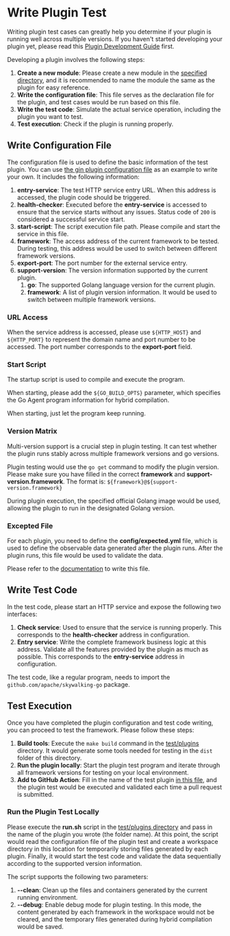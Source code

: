 # Write Plugin Test

Writing plugin test cases can greatly help you determine if your plugin is running well across multiple versions. 
If you haven't started developing your plugin yet, please read this [Plugin Development Guide](./development-guide.md) first.

Developing a plugin involves the following steps:

1. **Create a new module**: Please create a new module in the [specified directory](../../../test/plugins/scenarios), and it is recommended to name the module the same as the plugin for easy reference.
2. **Write the configuration file**: This file serves as the declaration file for the plugin, and test cases would be run based on this file.
3. **Write the test code**: Simulate the actual service operation, including the plugin you want to test.
4. **Test execution**: Check if the plugin is running properly.

## Write Configuration File

The configuration file is used to define the basic information of the test plugin. 
You can use [the gin plugin configuration file](../../../test/plugins/scenarios/gin/plugin.yml) as an example to write your own. 
It includes the following information:

1. **entry-service**: The test HTTP service entry URL. When this address is accessed, the plugin code should be triggered.
2. **health-checker**: Executed before the **entry-service** is accessed to ensure that the service starts without any issues. Status code of `200` is considered a successful service start.
3. **start-script**: The script execution file path. Please compile and start the service in this file.
4. **framework**: The access address of the current framework to be tested. During testing, this address would be used to switch between different framework versions.
5. **export-port**: The port number for the external service entry.
6. **support-version**: The version information supported by the current plugin.
   1. **go**: The supported Golang language version for the current plugin.
   2. **framework**: A list of plugin version information. It would be used to switch between multiple framework versions.

### URL Access

When the service address is accessed, please use `${HTTP_HOST}` and `${HTTP_PORT}` to represent the domain name and port number to be accessed. 
The port number corresponds to the **export-port** field.

### Start Script

The startup script is used to compile and execute the program.

When starting, please add the `${GO_BUILD_OPTS}` parameter, which specifies the Go Agent program information for hybrid compilation.

When starting, just let the program keep running.

### Version Matrix

Multi-version support is a crucial step in plugin testing. It can test whether the plugin runs stably across multiple framework versions and go versions.

Plugin testing would use the `go get` command to modify the plugin version. Please make sure you have filled in the correct **framework** and **support-version.framework**.
The format is: `${framework}@${support-version.framework}`

During plugin execution, the specified official Golang image would be used, allowing the plugin to run in the designated Golang version.

### Excepted File

For each plugin, you need to define the **config/expected.yml** file, which is used to define the observable data generated after the plugin runs. 
After the plugin runs, this file would be used to validate the data. 

Please refer to the [documentation](https://skywalking.apache.org/docs/skywalking-java/next/en/setup/service-agent/java-agent/plugin-test/#expecteddatayaml) to write this file.

## Write Test Code

In the test code, please start an HTTP service and expose the following two interfaces:

1. **Check service**: Used to ensure that the service is running properly. This corresponds to the **health-checker** address in configuration.
2. **Entry service**: Write the complete framework business logic at this address. Validate all the features provided by the plugin as much as possible.
This corresponds to the **entry-service** address in configuration.

The test code, like a regular program, needs to import the `github.com/apache/skywalking-go` package.

## Test Execution

Once you have completed the plugin configuration and test code writing, you can proceed to test the framework. Please follow these steps:

1. **Build tools**: Execute the `make build` command in the [test/plugins](../../../test/plugins) directory. It would generate some tools needed for testing in the `dist` folder of this directory.
2. **Run the plugin locally**: Start the plugin test program and iterate through all framework versions for testing on your local environment.
3. **Add to GitHub Action**: Fill in the name of the test plugin [in this file](../../../.github/workflows/plugin-tests.yaml), and the plugin test would be executed and validated each time a pull request is submitted.

### Run the Plugin Test Locally

Please execute the **run.sh** script in the [test/plugins directory](../../../test/plugins) and pass in the name of the plugin you wrote (the folder name). 
At this point, the script would read the configuration file of the plugin test and create a workspace directory in this location for temporarily storing files generated by each plugin. 
Finally, it would start the test code and validate the data sequentially according to the supported version information.

The script supports the following two parameters:

1. **--clean**: Clean up the files and containers generated by the current running environment.
2. **--debug**: Enable debug mode for plugin testing. In this mode, the content generated by each framework in the workspace would not be cleared, and the temporary files generated during hybrid compilation would be saved.